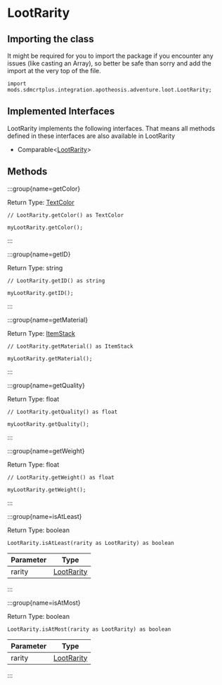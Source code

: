 # LootRarity

## Importing the class

It might be required for you to import the package if you encounter any issues (like casting an Array), so better be safe than sorry and add the import at the very top of the file.
```zenscript
import mods.sdmcrtplus.integration.apotheosis.adventure.loot.LootRarity;
```


## Implemented Interfaces
LootRarity implements the following interfaces. That means all methods defined in these interfaces are also available in LootRarity

- Comparable&lt;[LootRarity](/mods/sdmcrtplus/integration/apotheosis/adventure/loot/LootRarity)&gt;

## Methods

:::group{name=getColor}

Return Type: [TextColor](/vanilla/api/text/TextColor)

```zenscript
// LootRarity.getColor() as TextColor

myLootRarity.getColor();
```

:::

:::group{name=getID}

Return Type: string

```zenscript
// LootRarity.getID() as string

myLootRarity.getID();
```

:::

:::group{name=getMaterial}

Return Type: [ItemStack](/vanilla/api/item/ItemStack)

```zenscript
// LootRarity.getMaterial() as ItemStack

myLootRarity.getMaterial();
```

:::

:::group{name=getQuality}

Return Type: float

```zenscript
// LootRarity.getQuality() as float

myLootRarity.getQuality();
```

:::

:::group{name=getWeight}

Return Type: float

```zenscript
// LootRarity.getWeight() as float

myLootRarity.getWeight();
```

:::

:::group{name=isAtLeast}

Return Type: boolean

```zenscript
LootRarity.isAtLeast(rarity as LootRarity) as boolean
```

| Parameter |                                      Type                                       |
|-----------|---------------------------------------------------------------------------------|
| rarity    | [LootRarity](/mods/sdmcrtplus/integration/apotheosis/adventure/loot/LootRarity) |


:::

:::group{name=isAtMost}

Return Type: boolean

```zenscript
LootRarity.isAtMost(rarity as LootRarity) as boolean
```

| Parameter |                                      Type                                       |
|-----------|---------------------------------------------------------------------------------|
| rarity    | [LootRarity](/mods/sdmcrtplus/integration/apotheosis/adventure/loot/LootRarity) |


:::


